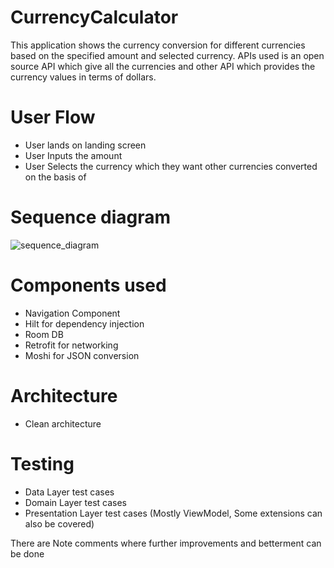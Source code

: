 # CurrencyCalculator
This application shows the currency conversion for different currencies based on the specified amount and selected currency.
APIs used is an open source API which give all the currencies and other API which provides the currency values in terms of dollars.

# User Flow
- User lands on landing screen
- User Inputs the amount
- User Selects the currency which they want other currencies converted on the basis of

# Sequence diagram
![sequence_diagram](https://github.com/user-attachments/assets/122b456b-f8c2-408e-a739-e1253d350cf4)

# Components used
- Navigation Component
- Hilt for dependency injection
- Room DB
- Retrofit for networking
- Moshi for JSON conversion

# Architecture
- Clean architecture

# Testing
- Data Layer test cases
- Domain Layer test cases
- Presentation Layer test cases (Mostly ViewModel, Some extensions can also be covered)

There are Note comments where further improvements and betterment can be done
